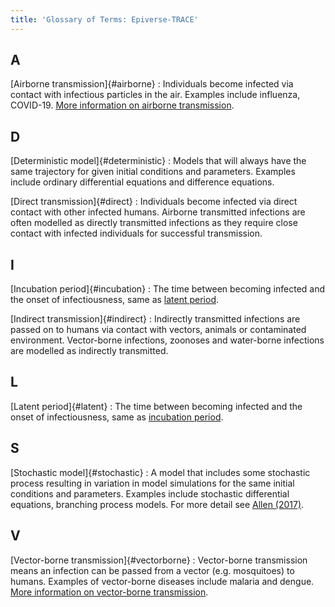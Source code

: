 ```yaml
---
title: 'Glossary of Terms: Epiverse-TRACE'
---
```


## A

[Airborne transmission]{#airborne}
: Individuals become infected via contact with infectious particles in the air. Examples include influenza, COVID-19. [More information on airborne transmission](https://www.ncbi.nlm.nih.gov/books/NBK531468/).

<!--  ## B -->

<!-- ## C -->

## D

[Deterministic model]{#deterministic}
: Models that will always have the same trajectory for given initial conditions and parameters. Examples include ordinary differential equations and difference equations. 

[Direct transmission]{#direct}
: Individuals become infected via direct contact with other infected humans. Airborne transmitted infections are often modelled as directly transmitted infections as they require close contact with infected individuals for successful transmission. 

<!-- ## E -->

<!-- ## F -->

<!-- ## G -->

<!-- ## H -->

## I 

[Incubation period]{#incubation}
: The time between becoming infected and the onset of infectiousness, same as [latent period](#latent).

[Indirect transmission]{#indirect}
: Indirectly transmitted infections are passed on to humans via contact with vectors, animals or contaminated environment. Vector-borne infections, zoonoses and water-borne infections are modelled as indirectly transmitted. 

<!-- ## J -->

<!-- ## K -->

## L

[Latent period]{#latent}
: The time between becoming infected and the onset of infectiousness, same as [incubation period](#incubation).


<!-- ## M -->

<!-- ## N -->

<!-- ## O -->

<!-- ## P -->

<!-- ## Q -->

<!-- ## R -->

## S

[Stochastic model]{#stochastic}
: A model that includes some stochastic process resulting in variation in model simulations for the same initial conditions and parameters. Examples include stochastic differential equations, branching process models. For more detail see [Allen (2017)](https://doi.org/10.1016/j.idm.2017.03.001).


<!-- ## T -->

<!-- ## U -->

## V

[Vector-borne transmission]{#vectorborne}
: Vector-borne transmission means an infection can be passed from a vector (e.g. mosquitoes) to humans. Examples of vector-borne diseases include malaria and dengue. [More information on vector-borne transmission](https://www.who.int/news-room/fact-sheets/detail/vector-borne-diseases).  


<!-- ## W -->

<!-- ## X -->

<!-- ## Y -->

<!-- ## Z -->

